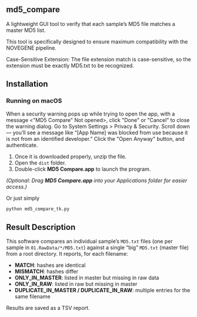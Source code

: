 ## md5_compare
A lightweight GUI tool to verify that each sample’s MD5 file matches a master MD5 list.

This tool is specifically designed to ensure maximum compatibility with the NOVEGENE pipeline.

Case-Sensitive Extension: The file extension match is case-sensitive, so the extension must be exactly MD5.txt to be recognized.

## Installation  
### Running on macOS

When a security warning pops up while trying to open the app, with a message <"MD5 Compare" Not opened>,
click "Done" or "Cancel" to close the warning dialog.
Go to System Settings > Privacy & Security.
Scroll down — you’ll see a message like “[App Name] was blocked from use because it is not from an identified developer.”
Click the "Open Anyway" button, and authenticate.

1. Once it is downloaded properly, unzip the file.  
2. Open the `dist` folder.  
3. Double-click **MD5 Compare.app** to launch the program.  

*(Optional: Drag **MD5 Compare.app** into your Applications folder for easier access.)*

Or just simply
```python
python md5_compare_tk.py
```

## Result Description

This software compares an individual sample’s `MD5.txt` files (one per sample in `01.RawData/*/MD5.txt`) against a single “big” `MD5.txt` (master file) from a root directory. It reports, for each filename:

- **MATCH**: hashes are identical  
- **MISMATCH**: hashes differ  
- **ONLY_IN_MASTER**: listed in master but missing in raw data  
- **ONLY_IN_RAW**: listed in raw but missing in master 
- **DUPLICATE_IN_MASTER / DUPLICATE_IN_RAW**: multiple entries for the same filename  

Results are saved as a TSV report.






